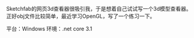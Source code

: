 Sketchfab的网页3d查看器很吸引我，于是想着自己试试写一个3d模型查看器。正好obj文件比较简单，最近学习OpenGL，写了一个练习一下。

平台：Windows
环境：.net core 3.1